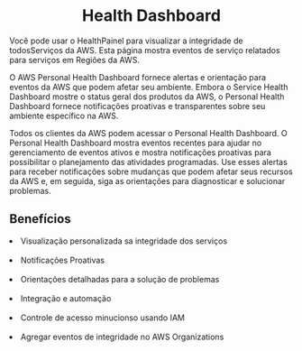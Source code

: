 <h1 align="center">Health Dashboard</h1>

Você pode usar o HealthPainel para visualizar a integridade de todosServiços da AWS. Esta página mostra eventos de serviço relatados para serviços em Regiões da AWS.

O AWS Personal Health Dashboard fornece alertas e orientação para eventos da AWS que podem afetar seu ambiente. Embora o Service Health Dashboard mostre o status geral dos produtos da AWS, o Personal Health Dashboard fornece notificações proativas e transparentes sobre seu ambiente específico na AWS.

Todos os clientes da AWS podem acessar o Personal Health Dashboard. O Personal Health Dashboard mostra eventos recentes para ajudar no gerenciamento de eventos ativos e mostra notificações proativas para possibilitar o planejamento das atividades programadas. Use esses alertas para receber notificações sobre mudanças que podem afetar seus recursos da AWS e, em seguida, siga as orientações para diagnosticar e solucionar problemas.

<h2>Benefícios</h2>

<li>Visualização personalizada sa integridade dos serviços</li><br>
<li>Notificações Proativas</li><br>
<li>Orientações detalhadas para a solução de problemas</li><br>
<li>Integração e automação</li><br>
<li>Controle de acesso minucionso usando IAM</li><br>
<li>Agregar eventos de integridade no AWS Organizations</li><br>